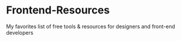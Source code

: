# Frontend-Resources
My favorites list of free tools &amp; resources for designers and front-end developers
